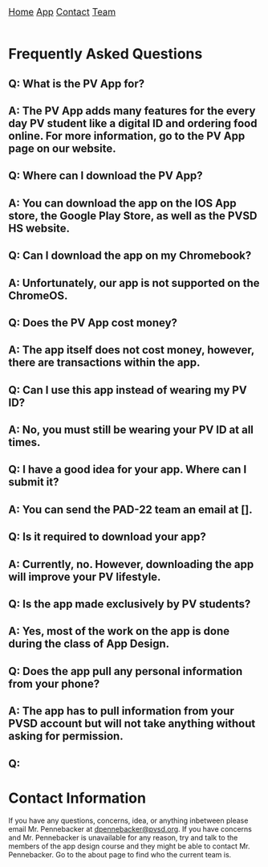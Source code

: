 <div class="topnav">
  <font size="4">
  <a class="active" href="https://jblasek.github.io/Pad22/">Home</a>
  <a class="active" href="https://jblasek.github.io/Pad22/pvapp.html">App</a>
  <a href="https://jblasek.github.io/Pad22/contact.html">Contact</a>
  <a href="https://jblasek.github.io/Pad22/team.html">Team</a>
  </font>
</div>
<br/>

# Frequently Asked Questions

## Q: What is the PV App for?
## A: The PV App adds many features for the every day PV student like a digital ID and ordering food online. For more information, go to the PV App page on our website.

## Q: Where can I download the PV App?
## A: You can download the app on the IOS App store, the Google Play Store, as well as the PVSD HS website.

## Q: Can I download the app on my Chromebook?
## A: Unfortunately, our app is not supported on the ChromeOS.

## Q: Does the PV App cost money?
## A: The app itself does not cost money, however, there are transactions within the app.

## Q: Can I use this app instead of wearing my PV ID?
## A: No, you must still be wearing your PV ID at all times.

## Q: I have a good idea for your app. Where can I submit it?
## A: You can send the PAD-22 team an email at [].

## Q: Is it required to download your app?
## A: Currently, no. However, downloading the app will improve your PV lifestyle.

## Q: Is the app made exclusively by PV students?
## A: Yes, most of the work on the app is done during the class of App Design.

## Q: Does the app pull any personal information from your phone?
## A: The app has to pull information from your PVSD account but will not take anything without asking for permission.

## Q: 

# Contact Information 
If you have any questions, concerns, idea, or anything inbetween please email Mr. Pennebacker at dpennebacker@pvsd.org[](mailto:dpennebacker@pvsd.org). If you have concerns and Mr. Pennebacker is unavailable for any reason, try and talk to the members of the app design course and they might be able to contact Mr. Pennebacker. Go to the about page to find who the current team is.

